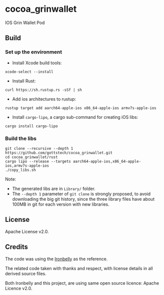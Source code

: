 # cocoa_grinwallet
IOS Grin Wallet Pod

## Build
### Set up the environment

- Install Xcode build tools:

`xcode-select --install`

- Install Rust:

`curl https://sh.rustup.rs -sSf | sh`

- Add ios architectures to rustup:

`rustup target add aarch64-apple-ios x86_64-apple-ios armv7s-apple-ios`

- Install `cargo-lipo`, a cargo sub-command for creating iOS libs:

`cargo install cargo-lipo`

### Build the libs

```
git clone --recursive --depth 1 https://github.com/gottstech/cocoa_grinwallet.git
cd cocoa_grinwallet/rust
cargo lipo --release --targets aarch64-apple-ios,x86_64-apple-ios,armv7s-apple-ios
./copy_libs.sh
```

Note:
- The generated libs are in `Library/` folder.
- The `--depth 1` parameter of `git clone` is strongly proposed, to avoid downloading the big git history, since the three library files have about 100MB in git for each version with new libraries.

## License

Apache License v2.0.

## Credits

The code was using the [Ironbelly](https://github.com/cyclefortytwo/ironbelly) as the reference.

The related code taken with thanks and respect, with license details in all derived source files.

Both Ironbelly and this project, are using same open source licence: Apache Licence v2.0.


